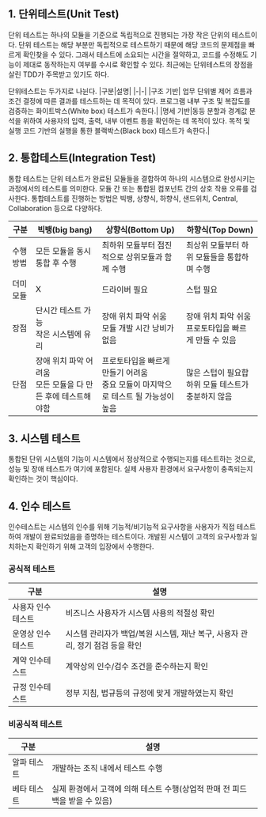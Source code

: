 ## 1. 단위테스트(Unit Test)
단위 테스트는 하나의 모듈을 기준으로 독립적으로 진행되는 가장 작은 단위의 테스트이다. 단위 테스트는 해당 부분만 독립적으로 테스트하기 때문에 해당 코드의 문제점을 빠르게 확인찾을 수 있다. 그래서 테스트에 소요되는 시간을 절약하고, 코드를 수정해도 기능이 제대로 동작하는지 여부를 수시로 확인할 수 있다. 최근에는 단위테스트의 장점을 살린 TDD가 주목받고 있기도 하다.

단위테스트는 두가지로 나뉜다.
|구분|설명|
|-|-|
|구조 기반| 업무 단위별 제어 흐름과 조건 결정에 따른 결과를 테스트하는 데 목적이 있다. 프로그램 내부 구조 및 복잡도를 검증하는 화이트박스(White box) 테스트가 속한다.|
|명세 기반|동등 분할과 경계값 분석을 위하여 사용자의 입력, 출력, 내부 이벤트 틍을 확인하는 데 목적이 있다. 목적 및 실행 코드 기반의 실행을 통한 블랙박스(Black box) 테스트가 속한다.|

## 2. 통합테스트(Integration Test)
 통합 테스트는 단위 테스트가 완료된 모듈들을 결합하여 하나의 시스템으로 완성시키는 과정에서의 테스트를 의미한다. 모듈 간 또는 통합된 컴포넌트 간의 상호 작용 오류를 검사한다. 통합테스트를 진행하는 방법은 빅뱅, 상향식, 하향식, 샌드위치, Central, Collaboration 등으로 다양하다.

|구분|빅뱅(big bang)|상향식(Bottom Up)|하향식(Top Down)|
|-|-|-|-|
|수행 방법|모든 모듈을 동시통합 후 수행|최하위 모듈부터 점진적으로 상위모듈과 함께 수행|최상위 모듈부터 하위 모듈들을 통합하며 수행|
|더미모듈|X|드라이버 필요|스텁 필요|
|장점|단시간 테스트 가능<br>작은 시스템에 유리|장애 위치 파악 쉬움<br>모듈 개발 시간 낭비가 없음|장애 위치 파악 쉬움<br>프로토타입을 빠르게 만들 수 있음|
|단점|장애 위치 파악 어려움<br>모든 모듈을 다 만든 후에 테스트해야함|프로토타입을 빠르게 만들기 어려움<br>중요 모듈이 마지막으로 테스트 될 가능성이 높음|많은 스텁이 필요합<br>하위 모듈 테스트가 충분하지 않음|

## 3. 시스템 테스트
통합된 단위 시스템의 기능이 시스템에서 정상적으로 수행되는지를 테스트하는 것으로, 성능 및 장애 테스트가 여기에 포함된다. 실제 사용자 환경에서 요구사항이 충족되는지 확인하는 것이 핵심이다.

## 4. 인수 테스트
인수테스트는 시스템의 인수를 위해 기능적/비기능적 요구사항을 사용자가 직접 테스트하여 개발이 완료되었음을 증명하는 테스트이다. 개발된 시스템이 고객의 요구사항과 일치하는지 확인하기 위해 고객의 입장에서 수행한다.
<br>
### 공식적 테스트
|구분|설명|
|-|-|
|사용자 인수테스트|비즈니스 사용자가 시스템 사용의 적절성 확인|
|운영상 인수테스트|시스템 관리자가 백업/복원 시스템, 재난 복구, 사용자 관리, 정기 점검 등을 확인|
|계약 인수테스트|계약상의 인수/검수 조건을 준수하는지 확인|
|규정 인수테스트|정부 지침, 법규등의 규정에 맞게 개발하였는지 확인|
### 비공식적 테스트
|구분|설명|
|-|-|
|알파 테스트|개발하는 조직 내에서 테스트 수행|
|베타 테스트|실제 환경에서 고객에 의해 테스트 수행(상업적 판매 전 피드백을 받을 수 있음)|


